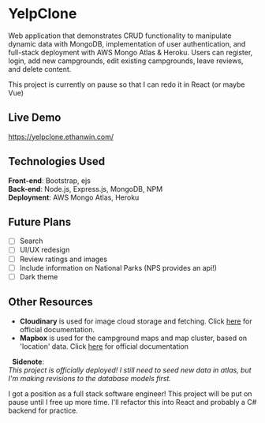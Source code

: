 # YelpClone
 Web application that demonstrates CRUD functionality to manipulate dynamic data with MongoDB, implementation of user authentication, and full-stack deployment with  AWS Mongo Atlas & Heroku. Users can register, login, add new campgrounds, edit existing campgrounds, leave reviews, and delete content. 

 This project is currently on pause so that I can redo it in React (or maybe Vue)

## Live Demo
https://yelpclone.ethanwin.com/

## Technologies Used
**Front-end**:  Bootstrap, ejs\
**Back-end**:  Node.js, Express.js, MongoDB, NPM\
**Deployment**:  AWS Mongo Atlas, Heroku

## Future Plans
- [ ] Search
- [ ] UI/UX redesign
- [ ] Review ratings and images
- [ ] Include information on National Parks (NPS provides an api!)
- [ ] Dark theme

## Other Resources
- **Cloudinary** is used for image cloud storage and fetching. Click [here](https://cloudinary.com/documentation) for official documentation. 
- **Mapbox** is used for the campground maps and map cluster, based on 'location' data. Click [here](https://docs.mapbox.com/mapbox-gl-js/api/) for official documentation

&nbsp;
**Sidenote**:\
*This project is officially deployed! I still need to seed new data in atlas, but I'm making revisions to the database models first.*  

I got a position as a full stack software engineer! This project will be put on pause until I free up more time. I'll refactor this into React and probably a C# backend for practice. 

<!-- 
Purpose 
Features
-->
